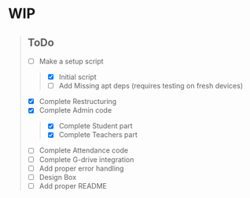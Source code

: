 # WIP

> ## ToDo
>- [ ] Make a setup script
>> - [x] Initial script
>> - [ ] Add Missing apt deps (requires testing on fresh devices)
>- [x] Complete Restructuring 
>- [x] Complete Admin code
>>- [x] Complete Student part
>>- [x] Complete Teachers part
>- [ ] Complete Attendance code
>- [ ] Complete G-drive integration
>- [ ] Add proper error handling
>- [ ] Design Box
>- [ ] Add proper README
